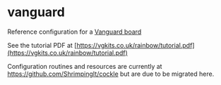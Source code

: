 # vanguard
Reference configuration for a [Vanguard board](https://vgkits.org/blog/projects/vanguard/)

See the tutorial PDF at [https://vgkits.co.uk/rainbow/tutorial.pdf](https://vgkits.co.uk/rainbow/tutorial.pdf)

Configuration routines and resources are currently at https://github.com/ShrimpingIt/cockle but are due to be migrated here.
